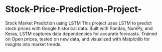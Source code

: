 # Stock-Price-Prediction-Project-
Stock Market Prediction using LSTM  This project uses LSTM to predict stock prices with Google historical data. Built with Pandas, NumPy, and Keras, LSTM captures data dependencies for accurate forecasts. Trained on Open prices, tested on new data, and visualized with Matplotlib for insights into market trends.
